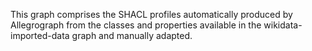 This graph comprises the SHACL profiles automatically produced by Allegrograph from the classes and properties available in the wikidata-imported-data graph and manually adapted. 